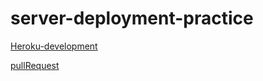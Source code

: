 # server-deployment-practice

[ Heroku-development](https://anwar-server-deploy-prod.herokuapp.com/)

[pullRequest](https://github.com/anwarshraideh/server-deployment-practice/pull/1)


